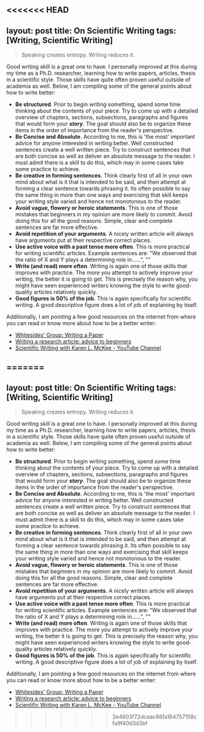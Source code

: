 <<<<<<< HEAD
---
layout: post
title: On Scientific Writing
tags: [Writing, Scientific Writing]
---
> Speaking creates entropy. Writing reduces it. 

Good writing skill is a great one to have. I personally improved at this during my time as a Ph.D. researcher, learning how to write papers, articles, thesis in a scientific style. Those skills have quite often proven useful outside of academia as well. Below, I am compiling some of the general points about how to write better:

- **Be structured**. Prior to begin writing something, spend some time thinking about the contents of your piece. Try to come up with a detailed overview of chapters, sections, subsections, paragraphs and figures that would form your ***story***. The goal should also be to organize these items in the order of importance from the reader's perspective.  
- **Be  Concise and Absolute**. According to me, this is 'the most' important advice for anyone interested in writing better. Well constructed sentences create a well written piece. Try to construct sentences that are both concise as well as deliver an absolute message to the reader. I must admit there is a skill to do this, which may in some cases take some practice to achieve.  
- **Be creative in forming sentences**. Think clearly first of all in your own mind about what is it that is intended to be said, and then attempt at forming a clear sentence towards phrasing it. Its often possible to say the same thing in more than one ways and exercising that skill keeps your writing style varied and hence not monotonous to the reader.   
- **Avoid vague, flowery or heroic statements**. This is one of those mistakes that beginners in my opinion are more likely to commit. Avoid doing this for all the good reasons. Simple, clear and complete sentences are far more effective. 
- **Avoid repetition of your arguments**. A nicely written article will always have arguments put at their respective correct places.  
- **Use active voice with a past tense more often**. This is more practical for writing scientific articles. Example sentences are: "We observed that the ratio of X and Y plays a determining role in......", ""
- **Write (and read) more often**. Writing is again one of those skills that improves with practice. The more you attempt to actively improve your writing, the better it is going to get. This is precisely the reason why, you might have seen experienced writers knowing the style to write good-quality articles relatively quickly.   
- **Good figures is 50% of the job**. This is again specifically for scientific writing. A good descriptive figure does a lot of job of explaining by itself. 



Additionally, I am pointing a few good resources on the internet from where you can read or know more about how to be a better writer: 

- [Whitesides' Group: Writing a Paper](https://intra.ece.ucr.edu/~rlake/Whitesides_writing_res_paper.pdf)
- [Writing a research article: advice to beginners](https://watermark.silverchair.com/mzh053.pdf?token=AQECAHi208BE49Ooan9kkhW_Ercy7Dm3ZL_9Cf3qfKAc485ysgAAAskwggLFBgkqhkiG9w0BBwagggK2MIICsgIBADCCAqsGCSqGSIb3DQEHATAeBglghkgBZQMEAS4wEQQMY0U-mzcgTdVL2Cz8AgEQgIICfLfRSCrM6xSpudQe8DZu_zMg8o_r8qoUgb70p92GuzRhFNgCByD-OYGqpUsI2NBZsx0Gz_4sqZmdpu27tpEwytzPgYfM6YlWBXVaw14tTtMRHYD6n_KOaKjKXzWQtkqaNIUe66IDy0_nhZ_PACTi2zRstJmq2zX41WwIS5Ip0LAd3UALseFsxhrKBLvvXrRF4nKH99f6RpESpH9D3f2BA6N57E2uYnjhj2Ik0wOtPHdf2Dd3XwJ_l8b5NIW964mayf3-a28G4CUCdqpe62dQe9QmjzvdKjkxP5_WYAomrU2t0VLz_-UCitk5YFKzQ1Pz1-Adid9iORu3M9Y1BgoOhZsnIWmJOE1GZ7INAjqe_gfJ0-4HAb0VNRxuGdJ_JxqrNhlPlObYdWH-M2ugrp5B-f-pq8rkRItDsuuYcfhuEWApa53OWRqk2gF-uIPqwVPzMqd-bHtW68bnTUAwxrUy-7fqfIELDhl_86dS9wrg2dnhug15BT3pE6RsO0Kh9P6ZgbrRrFzFewfCJEsh92_cyGDEsw0qvUqT1SU8rsZPm63lD1uuwaCmpdjAuAHVBLbIQ_bw7pX0Cz7BjR9OArVk0VQNQ8Eo0HUBV_i8zKXRlv62FFY64u4e1rwj76BxThm0lAP9sMebPYAV6km5X-du5b-lSyD7N0bkVUefM8b2KJAcN6dQfstHtFsgFfAJd_coaKLn3XH6N3RYz3_j6synOQmTiN0uzFu8oNpzKRXK-VOiSd1AtSeAI73GpXqiWcBHBzVouvGwhjJZp3FfTM90m7M6cxoJrvL9xW9aLHmWqIvWZ2FqgxFOCXsgZzWvQJJkOQfjlR004pwLW-iRMw)
- [Scientific Writing with Karen L. McKee - YouTube Channel](https://www.youtube.com/channel/UCNDEeAVnl0p1Wj5ngF8JlMA)

 

=======
---
layout: post
title: On Scientific Writing
tags: [Writing, Scientific Writing]
---
> Speaking creates entropy. Writing reduces it. 

Good writing skill is a great one to have. I personally improved at this during my time as a Ph.D. researcher, learning how to write papers, articles, thesis in a scientific style. Those skills have quite often proven useful outside of academia as well. Below, I am compiling some of the general points about how to write better:

- **Be structured**. Prior to begin writing something, spend some time thinking about the contents of your piece. Try to come up with a detailed overview of chapters, sections, subsections, paragraphs and figures that would form your ***story***. The goal should also be to organize these items in the order of importance from the reader's perspective.  
- **Be  Concise and Absolute**. According to me, this is 'the most' important advice for anyone interested in writing better. Well constructed sentences create a well written piece. Try to construct sentences that are both concise as well as deliver an absolute message to the reader. I must admit there is a skill to do this, which may in some cases take some practice to achieve.  
- **Be creative in forming sentences**. Think clearly first of all in your own mind about what is it that is intended to be said, and then attempt at forming a clear sentence towards phrasing it. Its often possible to say the same thing in more than one ways and exercising that skill keeps your writing style varied and hence not monotonous to the reader.   
- **Avoid vague, flowery or heroic statements**. This is one of those mistakes that beginners in my opinion are more likely to commit. Avoid doing this for all the good reasons. Simple, clear and complete sentences are far more effective. 
- **Avoid repetition of your arguments**. A nicely written article will always have arguments put at their respective correct places.  
- **Use active voice with a past tense more often**. This is more practical for writing scientific articles. Example sentences are: "We observed that the ratio of X and Y plays a determining role in......", ""
- **Write (and read) more often**. Writing is again one of those skills that improves with practice. The more you attempt to actively improve your writing, the better it is going to get. This is precisely the reason why, you might have seen experienced writers knowing the style to write good-quality articles relatively quickly.   
- **Good figures is 50% of the job**. This is again specifically for scientific writing. A good descriptive figure does a lot of job of explaining by itself. 



Additionally, I am pointing a few good resources on the internet from where you can read or know more about how to be a better writer: 

- [Whitesides' Group: Writing a Paper](https://intra.ece.ucr.edu/~rlake/Whitesides_writing_res_paper.pdf)
- [Writing a research article: advice to beginners](https://watermark.silverchair.com/mzh053.pdf?token=AQECAHi208BE49Ooan9kkhW_Ercy7Dm3ZL_9Cf3qfKAc485ysgAAAskwggLFBgkqhkiG9w0BBwagggK2MIICsgIBADCCAqsGCSqGSIb3DQEHATAeBglghkgBZQMEAS4wEQQMY0U-mzcgTdVL2Cz8AgEQgIICfLfRSCrM6xSpudQe8DZu_zMg8o_r8qoUgb70p92GuzRhFNgCByD-OYGqpUsI2NBZsx0Gz_4sqZmdpu27tpEwytzPgYfM6YlWBXVaw14tTtMRHYD6n_KOaKjKXzWQtkqaNIUe66IDy0_nhZ_PACTi2zRstJmq2zX41WwIS5Ip0LAd3UALseFsxhrKBLvvXrRF4nKH99f6RpESpH9D3f2BA6N57E2uYnjhj2Ik0wOtPHdf2Dd3XwJ_l8b5NIW964mayf3-a28G4CUCdqpe62dQe9QmjzvdKjkxP5_WYAomrU2t0VLz_-UCitk5YFKzQ1Pz1-Adid9iORu3M9Y1BgoOhZsnIWmJOE1GZ7INAjqe_gfJ0-4HAb0VNRxuGdJ_JxqrNhlPlObYdWH-M2ugrp5B-f-pq8rkRItDsuuYcfhuEWApa53OWRqk2gF-uIPqwVPzMqd-bHtW68bnTUAwxrUy-7fqfIELDhl_86dS9wrg2dnhug15BT3pE6RsO0Kh9P6ZgbrRrFzFewfCJEsh92_cyGDEsw0qvUqT1SU8rsZPm63lD1uuwaCmpdjAuAHVBLbIQ_bw7pX0Cz7BjR9OArVk0VQNQ8Eo0HUBV_i8zKXRlv62FFY64u4e1rwj76BxThm0lAP9sMebPYAV6km5X-du5b-lSyD7N0bkVUefM8b2KJAcN6dQfstHtFsgFfAJd_coaKLn3XH6N3RYz3_j6synOQmTiN0uzFu8oNpzKRXK-VOiSd1AtSeAI73GpXqiWcBHBzVouvGwhjJZp3FfTM90m7M6cxoJrvL9xW9aLHmWqIvWZ2FqgxFOCXsgZzWvQJJkOQfjlR004pwLW-iRMw)
- [Scientific Writing with Karen L. McKee - YouTube Channel](https://www.youtube.com/channel/UCNDEeAVnl0p1Wj5ngF8JlMA)

 

>>>>>>> 2e4603f72dcaac86fa164757158cfa9f40d3d3bf
